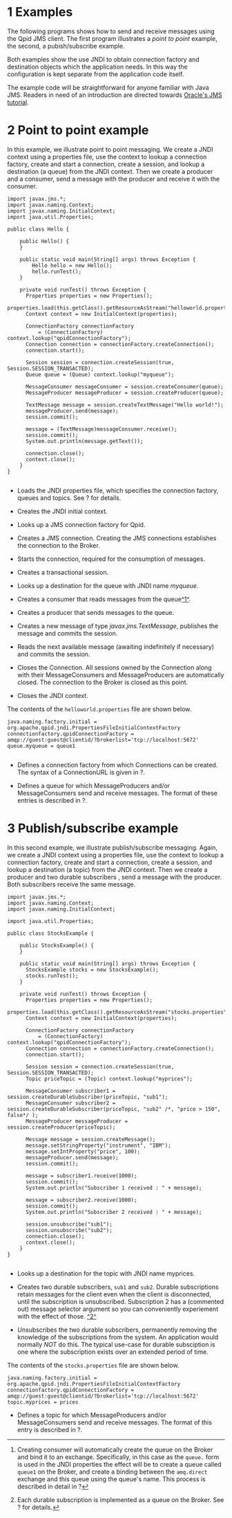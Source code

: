 # <span class="header-section-number">1</span> Examples

The following programs shows how to send and receive messages using the
Qpid JMS client. The first program illustrates a *point to point*
example, the second, a pubish/subscribe example.

Both examples show the use JNDI to obtain connection factory and
destination objects which the application needs. In this way the
configuration is kept separate from the application code itself.

The example code will be straightforward for anyone familiar with Java
JMS. Readers in need of an introduction are directed towards [Oracle's
JMS tutorial](&oracleJmsTutorial;).

# <span class="header-section-number">2</span> Point to point example

In this example, we illustrate point to point messaging. We create a
JNDI context using a properties file, use the context to lookup a
connection factory, create and start a connection, create a session, and
lookup a destination (a queue) from the JNDI context. Then we create a
producer and a consumer, send a message with the producer and receive it
with the consumer.

``` {.sourceCode .java}
import javax.jms.*;
import javax.naming.Context;
import javax.naming.InitialContext;
import java.util.Properties;

public class Hello {

    public Hello() {
    }

    public static void main(String[] args) throws Exception {
        Hello hello = new Hello();
        hello.runTest();
    }

    private void runTest() throws Exception {
      Properties properties = new Properties();
      properties.load(this.getClass().getResourceAsStream("helloworld.properties"));  
      Context context = new InitialContext(properties);                               

      ConnectionFactory connectionFactory
          = (ConnectionFactory) context.lookup("qpidConnectionFactory");              
      Connection connection = connectionFactory.createConnection();                   
      connection.start();                                                             

      Session session = connection.createSession(true, Session.SESSION_TRANSACTED);   
      Queue queue = (Queue) context.lookup("myqueue");                                

      MessageConsumer messageConsumer = session.createConsumer(queue);                
      MessageProducer messageProducer = session.createProducer(queue);                

      TextMessage message = session.createTextMessage("Hello world!");                
      messageProducer.send(message);
      session.commit();

      message = (TextMessage)messageConsumer.receive();                               
      session.commit();
      System.out.println(message.getText());

      connection.close();                                                             
      context.close();                                                                
    }
}
    
```

-   Loads the JNDI properties file, which specifies the connection
    factory, queues and topics. See ? for details.

-   Creates the JNDI initial context.

-   Looks up a JMS connection factory for Qpid.

-   Creates a JMS connection. Creating the JMS connections establishes
    the connection to the Broker.

-   Starts the connection, required for the consumption of messages.

-   Creates a transactional session.

-   Looks up a destination for the queue with JNDI name *myqueue*.

-   Creates a consumer that reads messages from the queue<span
    id="fnref1">[^1^](#fn1)</span>.

-   Creates a producer that sends messages to the queue.

-   Creates a new message of type *javax.jms.TextMessage*, publishes the
    message and commits the session.

-   Reads the next available message (awaiting indefinitely if
    necessary) and commits the session.

-   Closes the Connection. All sessions owned by the Connection along
    with their MessageConsumers and MessageProducers are automatically
    closed. The connection to the Broker is closed as this point.

-   Closes the JNDI context.

The contents of the `helloworld.properties` file are shown below.

``` {.properties}
java.naming.factory.initial = org.apache.qpid.jndi.PropertiesFileInitialContextFactory
connectionfactory.qpidConnectionFactory = amqp://guest:guest@clientid/?brokerlist='tcp://localhost:5672' 
queue.myqueue = queue1                                                                                   
    
```

-   Defines a connection factory from which Connections can be created.
    The syntax of a ConnectionURL is given in ?.

-   Defines a queue for which MessageProducers and/or MessageConsumers
    send and receive messages. The format of these entries is described
    in ?.

# <span class="header-section-number">3</span> Publish/subscribe example

In this second example, we illustrate publish/subscribe messaging.
Again, we create a JNDI context using a properties file, use the context
to lookup a connection factory, create and start a connection, create a
session, and lookup a destination (a topic) from the JNDI context. Then
we create a producer and two durable subscribers , send a message with
the producer. Both subscribers receive the same message.

``` {.sourceCode .java}
import javax.jms.*;
import javax.naming.Context;
import javax.naming.InitialContext;

import java.util.Properties;

public class StocksExample {

    public StocksExample() {
    }

    public static void main(String[] args) throws Exception {
      StocksExample stocks = new StocksExample();
      stocks.runTest();
    }

    private void runTest() throws Exception {
      Properties properties = new Properties();
      properties.load(this.getClass().getResourceAsStream("stocks.properties"));
      Context context = new InitialContext(properties);

      ConnectionFactory connectionFactory
          = (ConnectionFactory) context.lookup("qpidConnectionFactory");
      Connection connection = connectionFactory.createConnection();
      connection.start();

      Session session = connection.createSession(true, Session.SESSION_TRANSACTED);
      Topic priceTopic = (Topic) context.lookup("myprices");                             

      MessageConsumer subscriber1 = session.createDurableSubscriber(priceTopic, "sub1"); 
      MessageConsumer subscriber2 = session.createDurableSubscriber(priceTopic, "sub2" /*, "price > 150", false*/ );
      MessageProducer messageProducer = session.createProducer(priceTopic);

      Message message = session.createMessage();
      message.setStringProperty("instrument", "IBM");
      message.setIntProperty("price", 100);
      messageProducer.send(message);
      session.commit();

      message = subscriber1.receive(1000);
      session.commit();
      System.out.println("Subscriber 1 received : " + message);

      message = subscriber2.receive(1000);
      session.commit();
      System.out.println("Subscriber 2 received : " + message);

      session.unsubscribe("sub1");                                                       
      session.unsubscribe("sub2");
      connection.close();
      context.close();
    }
}
    
```

-   Looks up a destination for the topic with JNDI name myprices.

-   Creates two durable subscribers, `sub1` and `sub2`. Durable
    subscriptions retain messages for the client even when the client is
    disconnected, until the subscription is unsubscribed. Subscription 2
    has a (commented out) message selector argument so you can
    conveniently experiement with the effect of those. <span
    id="fnref2">[^2^](#fn2)</span>

-   Unsubscribes the two durable subscribers, permanently removing the
    knowledge of the subscriptions from the system. An application would
    normally *NOT* do this. The typical use-case for durable subsciption
    is one where the subscription exists over an extended period of
    time.

The contents of the `stocks.properties` file are shown below.

    java.naming.factory.initial = org.apache.qpid.jndi.PropertiesFileInitialContextFactory
    connectionfactory.qpidConnectionFactory = amqp://guest:guest@clientid/?brokerlist='tcp://localhost:5672'
    topic.myprices = prices 
        

-   Defines a topic for which MessageProducers and/or MessageConsumers
    send and receive messages. The format of this entry is described in
    ?.

------------------------------------------------------------------------

1.  <div id="fn1">

    </div>

    Creating consumer will automatically create the queue on the Broker
    and bind it to an exchange. Specifically, in this case as the
    `queue.` form is used in the JNDI properties the effect will be to
    create a queue called `queue1` on the Broker, and create a binding
    between the `amq.direct` exchange and this queue using the queue's
    name. This process is described in detail in ?[↩](#fnref1)

2.  <div id="fn2">

    </div>

    Each durable subscription is implemented as a queue on the Broker.
    See ? for details.[↩](#fnref2)


